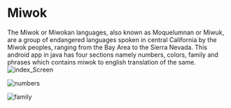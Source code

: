 # Miwok
The Miwok or Miwokan languages, also known as Moquelumnan or Miwuk, are a group of endangered languages spoken in central California by the Miwok peoples, ranging from the Bay Area to the Sierra Nevada.
This android app in java has four sections namely numbers, colors, family and phrases which contains miwok to english translation of the same.
![index_Screen](https://user-images.githubusercontent.com/60778999/106641075-d0651d80-65ac-11eb-9d7e-93943b72876e.jpg)

![numbers](https://user-images.githubusercontent.com/60778999/106641097-d65afe80-65ac-11eb-9dc8-4e4380f13c26.jpg)

![family](https://user-images.githubusercontent.com/60778999/106641114-d9ee8580-65ac-11eb-810d-9a4ef1931e2c.jpg)
